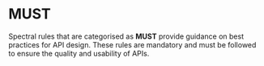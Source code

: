 # MUST

Spectral rules that are categorised as **MUST** provide guidance on best practices for API design. These rules are mandatory and must be followed to ensure the quality and usability of APIs.
